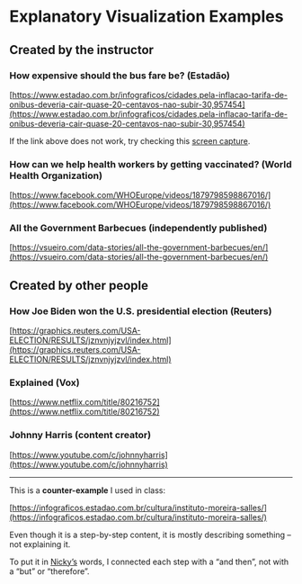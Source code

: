 # Explanatory Visualization Examples

## Created by the instructor

### How expensive should the bus fare be? (Estadão)
[https://www.estadao.com.br/infograficos/cidades,pela-inflacao-tarifa-de-onibus-deveria-cair-quase-20-centavos-nao-subir-30,957454](https://www.estadao.com.br/infograficos/cidades,pela-inflacao-tarifa-de-onibus-deveria-cair-quase-20-centavos-nao-subir-30,957454)

If the link above does not work, try checking this [screen capture](./media/bus-fare-price.png).

### How can we help health workers by getting vaccinated? (World Health Organization)
[https://www.facebook.com/WHOEurope/videos/1879798598867016/](https://www.facebook.com/WHOEurope/videos/1879798598867016/)

### All the Government Barbecues (independently published)
[https://vsueiro.com/data-stories/all-the-government-barbecues/en/](https://vsueiro.com/data-stories/all-the-government-barbecues/en/)

## Created by other people

### How Joe Biden won the U.S. presidential election (Reuters)
[https://graphics.reuters.com/USA-ELECTION/RESULTS/jznvnjyjzvl/index.html](https://graphics.reuters.com/USA-ELECTION/RESULTS/jznvnjyjzvl/index.html)

### Explained (Vox)
[https://www.netflix.com/title/80216752](https://www.netflix.com/title/80216752)

### Johnny Harris (content creator)
[https://www.youtube.com/c/johnnyharris](https://www.youtube.com/c/johnnyharris)

---

This is a **counter-example** I used in class: 

[https://infograficos.estadao.com.br/cultura/instituto-moreira-salles/](https://infograficos.estadao.com.br/cultura/instituto-moreira-salles/)

Even though it is a step-by-step content, it is mostly describing something – not explaining it.

To put it in [Nicky’s](https://ncase.me) words, I connected each step with a “and then”, not with a “but” or “therefore”.
